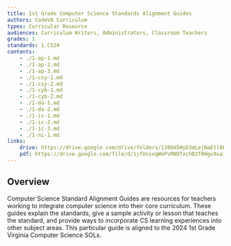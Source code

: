 ```yaml
---
title: 1st Grade Computer Science Standards Alignment Guides
authors: CodeVA Curriculum
types: Curricular Resource
audiences: Curriculum Writers, Administrators, Classroom Teachers
grades: 1
standards: 1.CS24
contents:
    - ./1-ap-1.md
    - ./1-ap-2.md
    - ./1-ap-3.md
    - ./1-csy-1.md
    - ./1-csy-2.md
    - ./1-cyb-1.md
    - ./1-cyb-2.md
    - ./1-da-1.md
    - ./1-da-2.md
    - ./1-ic-1.md
    - ./1-ic-2.md
    - ./1-ic-3.md
    - ./1-ni-1.md
links:
    drive: https://drive.google.com/drive/folders/1386H5WyD3mLejNaEtl8KHyCjS32Qj-nb?usp=drive_link
    pdf: https://drive.google.com/file/d/1jfUnsxqWoPvRNDTxchB2f8Hgv9xa1PZC/view?usp=drive_link
---
```


## Overview

Computer Science Standard Alignment Guides are resources for teachers working to integrate computer science into their core curriculum. These guides explain the standards, give a sample activity or lesson that teaches the standard, and provide ways to incorporate CS learning experiences into other subject areas. This particular guide is aligned to the 2024 1st Grade Virginia Computer Science SOLs.